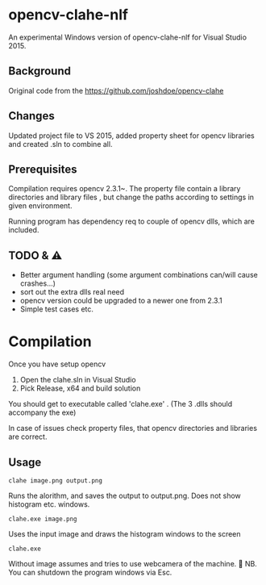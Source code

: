 # opencv-clahe-nlf

An experimental Windows version of opencv-clahe-nlf for Visual Studio 2015.

## Background

Original code from the 
https://github.com/joshdoe/opencv-clahe


## Changes

Updated project file to VS 2015, added property sheet for opencv libraries and created .sln to combine all.


## Prerequisites

Compilation requires opencv 2.3.1~.  The property file contain
a library directories and library files , but change the paths according to settings in given environment.

Running program has dependency req to couple of opencv dlls, which are included.


## TODO & :warning: 

* Better argument handling (some argument combinations can/will cause crashes...)
* sort out the extra dlls real need
* opencv version could be upgraded to a newer one from 2.3.1 
* Simple test cases
etc.


# Compilation

Once you have setup opencv

1. Open the clahe.sln in Visual Studio
2. Pick Release, x64 and build solution

You should get to executable called 'clahe.exe' . (The 3 .dlls should accompany the exe)

In case of issues check property files, that opencv directories and libraries are correct.


## Usage

```clahe image.png output.png```

Runs the alorithm, and saves the output to output.png. Does not show histogram etc. windows.


```clahe.exe image.png```

Uses the input image and draws the histogram windows to the screen

```clahe.exe```

Without image assumes and tries to use webcamera of the machine.
:bell: NB. You can shutdown the program windows via Esc.







